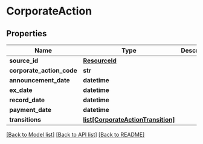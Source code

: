 # CorporateAction

## Properties
Name | Type | Description | Notes
------------ | ------------- | ------------- | -------------
**source_id** | [**ResourceId**](ResourceId.md) |  | 
**corporate_action_code** | **str** |  | 
**announcement_date** | **datetime** |  | [optional] 
**ex_date** | **datetime** |  | [optional] 
**record_date** | **datetime** |  | [optional] 
**payment_date** | **datetime** |  | [optional] 
**transitions** | [**list[CorporateActionTransition]**](CorporateActionTransition.md) |  | [optional] 

[[Back to Model list]](../README.md#documentation-for-models) [[Back to API list]](../README.md#documentation-for-api-endpoints) [[Back to README]](../README.md)


